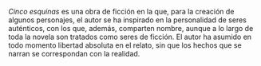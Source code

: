 _Cinco esquinas_ es una obra de ficción en la que, para la creación de algunos personajes, el autor se ha inspirado en la personalidad de seres auténticos, con los que, además, comparten nombre, aunque a lo largo de toda la novela son tratados como seres de ficción. El autor ha asumido en todo momento libertad absoluta en el relato, sin que los hechos que se narran se correspondan con la realidad.

